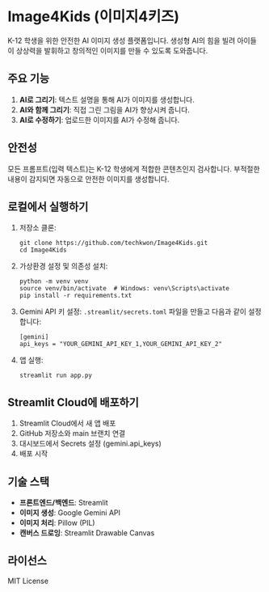 # Image4Kids (이미지4키즈)

K-12 학생을 위한 안전한 AI 이미지 생성 플랫폼입니다. 생성형 AI의 힘을 빌려 아이들이 상상력을 발휘하고 창의적인 이미지를 만들 수 있도록 도와줍니다.

## 주요 기능

1. **AI로 그리기**: 텍스트 설명을 통해 AI가 이미지를 생성합니다.
2. **AI와 함께 그리기**: 직접 그린 그림을 AI가 향상시켜 줍니다.
3. **AI로 수정하기**: 업로드한 이미지를 AI가 수정해 줍니다.

## 안전성

모든 프롬프트(입력 텍스트)는 K-12 학생에게 적합한 콘텐츠인지 검사합니다. 부적절한 내용이 감지되면 자동으로 안전한 이미지를 생성합니다.

## 로컬에서 실행하기

1. 저장소 클론:
   ```
   git clone https://github.com/techkwon/Image4Kids.git
   cd Image4Kids
   ```

2. 가상환경 설정 및 의존성 설치:
   ```
   python -m venv venv
   source venv/bin/activate  # Windows: venv\Scripts\activate
   pip install -r requirements.txt
   ```

3. Gemini API 키 설정:
   `.streamlit/secrets.toml` 파일을 만들고 다음과 같이 설정합니다:
   ```
   [gemini]
   api_keys = "YOUR_GEMINI_API_KEY_1,YOUR_GEMINI_API_KEY_2"
   ```

4. 앱 실행:
   ```
   streamlit run app.py
   ```

## Streamlit Cloud에 배포하기

1. Streamlit Cloud에서 새 앱 배포
2. GitHub 저장소와 main 브랜치 연결
3. 대시보드에서 Secrets 설정 (gemini.api_keys)
4. 배포 시작

## 기술 스택

- **프론트엔드/백엔드**: Streamlit
- **이미지 생성**: Google Gemini API
- **이미지 처리**: Pillow (PIL)
- **캔버스 드로잉**: Streamlit Drawable Canvas

## 라이선스

MIT License 